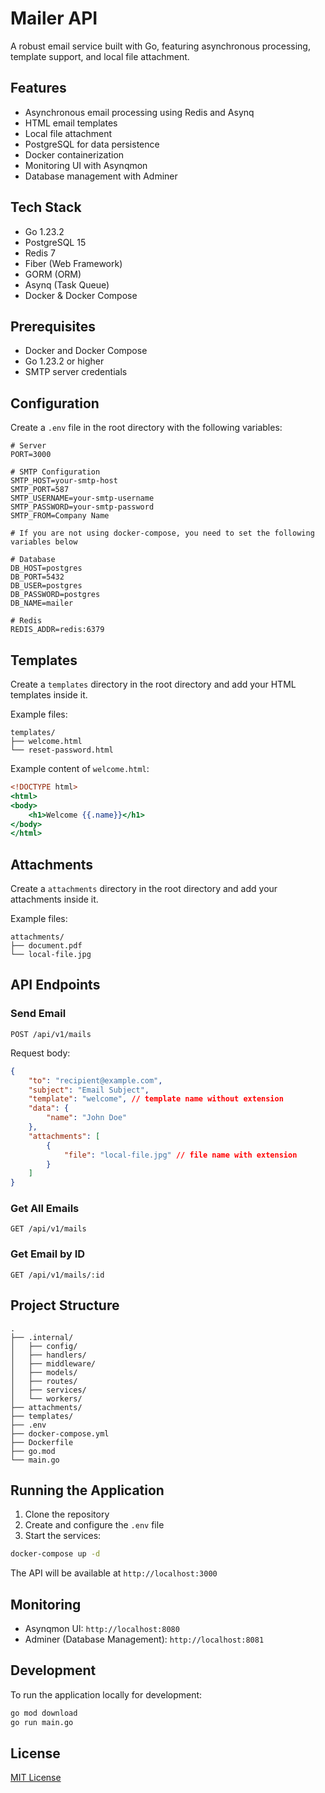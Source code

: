 # Mailer API

A robust email service built with Go, featuring asynchronous processing, template support, and local file attachment.

## Features

-   Asynchronous email processing using Redis and Asynq
-   HTML email templates
-   Local file attachment
-   PostgreSQL for data persistence
-   Docker containerization
-   Monitoring UI with Asynqmon
-   Database management with Adminer

## Tech Stack

-   Go 1.23.2
-   PostgreSQL 15
-   Redis 7
-   Fiber (Web Framework)
-   GORM (ORM)
-   Asynq (Task Queue)
-   Docker & Docker Compose

## Prerequisites

-   Docker and Docker Compose
-   Go 1.23.2 or higher
-   SMTP server credentials

## Configuration

Create a `.env` file in the root directory with the following variables:

```env
# Server
PORT=3000

# SMTP Configuration
SMTP_HOST=your-smtp-host
SMTP_PORT=587
SMTP_USERNAME=your-smtp-username
SMTP_PASSWORD=your-smtp-password
SMTP_FROM=Company Name

# If you are not using docker-compose, you need to set the following variables below

# Database
DB_HOST=postgres
DB_PORT=5432
DB_USER=postgres
DB_PASSWORD=postgres
DB_NAME=mailer

# Redis
REDIS_ADDR=redis:6379
```

## Templates

Create a `templates` directory in the root directory and add your HTML templates inside it.

Example files:

```
templates/
├── welcome.html
└── reset-password.html
```

Example content of `welcome.html`:

```welcome.html
<!DOCTYPE html>
<html>
<body>
    <h1>Welcome {{.name}}</h1>
</body>
</html>
```

## Attachments

Create a `attachments` directory in the root directory and add your attachments inside it.

Example files:

```
attachments/
├── document.pdf
└── local-file.jpg
```

## API Endpoints

### Send Email

```http
POST /api/v1/mails
```

Request body:

```json
{
	"to": "recipient@example.com",
	"subject": "Email Subject",
	"template": "welcome", // template name without extension
	"data": {
		"name": "John Doe"
	},
	"attachments": [
		{
			"file": "local-file.jpg" // file name with extension
		}
	]
}
```

### Get All Emails

```http
GET /api/v1/mails
```

### Get Email by ID

```http
GET /api/v1/mails/:id
```

## Project Structure

```
.
├── .internal/
│   ├── config/
│   ├── handlers/
│   ├── middleware/
│   ├── models/
│   ├── routes/
│   ├── services/
│   └── workers/
├── attachments/
├── templates/
├── .env
├── docker-compose.yml
├── Dockerfile
├── go.mod
└── main.go
```

## Running the Application

1. Clone the repository
2. Create and configure the `.env` file
3. Start the services:

```bash
docker-compose up -d
```

The API will be available at `http://localhost:3000`

## Monitoring

-   Asynqmon UI: `http://localhost:8080`
-   Adminer (Database Management): `http://localhost:8081`

## Development

To run the application locally for development:

```bash
go mod download
go run main.go
```

## License

[MIT License](LICENSE)
